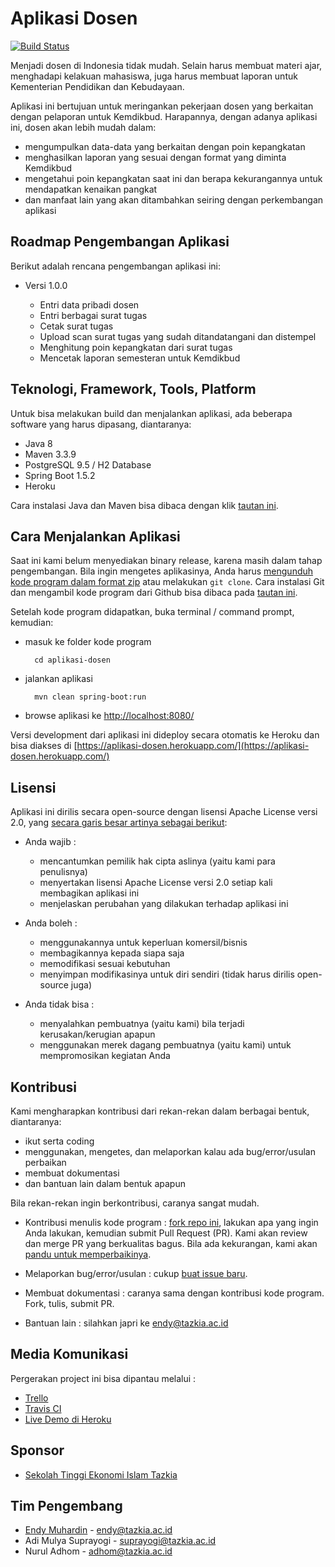 # Aplikasi Dosen #

[![Build Status](https://travis-ci.org/idtazkia/aplikasi-dosen.svg?branch=master)](https://travis-ci.org/idtazkia/aplikasi-dosen)

Menjadi dosen di Indonesia tidak mudah. Selain harus membuat materi ajar, menghadapi kelakuan mahasiswa, juga harus membuat laporan untuk Kementerian Pendidikan dan Kebudayaan.

Aplikasi ini bertujuan untuk meringankan pekerjaan dosen yang berkaitan dengan pelaporan untuk Kemdikbud. Harapannya, dengan adanya aplikasi ini, dosen akan lebih mudah dalam:

* mengumpulkan data-data yang berkaitan dengan poin kepangkatan
* menghasilkan laporan yang sesuai dengan format yang diminta Kemdikbud
* mengetahui poin kepangkatan saat ini dan berapa kekurangannya untuk mendapatkan kenaikan pangkat
* dan manfaat lain yang akan ditambahkan seiring dengan perkembangan aplikasi

## Roadmap Pengembangan Aplikasi ##

Berikut adalah rencana pengembangan aplikasi ini:

* Versi 1.0.0

    * Entri data pribadi dosen
    * Entri berbagai surat tugas
    * Cetak surat tugas
    * Upload scan surat tugas yang sudah ditandatangani dan distempel
    * Menghitung poin kepangkatan dari surat tugas
    * Mencetak laporan semesteran untuk Kemdikbud

## Teknologi, Framework, Tools, Platform ##

Untuk bisa melakukan build dan menjalankan aplikasi, ada beberapa software yang harus dipasang, diantaranya:

* Java 8
* Maven 3.3.9
* PostgreSQL 9.5 / H2 Database
* Spring Boot 1.5.2
* Heroku

Cara instalasi Java dan Maven bisa dibaca dengan klik [tautan ini](http://software.endy.muhardin.com/java/persiapan-coding-java/).

## Cara Menjalankan Aplikasi ##

Saat ini kami belum menyediakan binary release, karena masih dalam tahap pengembangan. Bila ingin mengetes aplikasinya, Anda harus [mengunduh kode program dalam format zip](https://github.com/idtazkia/aplikasi-dosen/archive/master.zip) atau melakukan `git clone`. Cara instalasi Git dan mengambil kode program dari Github bisa dibaca pada [tautan ini](http://software.endy.muhardin.com/aplikasi/instalasi-git-di-windows/).

Setelah kode program didapatkan, buka terminal / command prompt, kemudian:

* masuk ke folder kode program

        cd aplikasi-dosen

* jalankan aplikasi

        mvn clean spring-boot:run

* browse aplikasi ke [http://localhost:8080/](http://localhost:8080/)

Versi development dari aplikasi ini dideploy secara otomatis ke Heroku dan bisa diakses di [https://aplikasi-dosen.herokuapp.com/](https://aplikasi-dosen.herokuapp.com/)

## Lisensi ##

Aplikasi ini dirilis secara open-source dengan lisensi Apache License versi 2.0, yang [secara garis besar artinya sebagai berikut](https://tldrlegal.com/license/apache-license-2.0-(apache-2.0)):

* Anda wajib :

    * mencantumkan pemilik hak cipta aslinya (yaitu kami para penulisnya)
    * menyertakan lisensi Apache License versi 2.0 setiap kali membagikan aplikasi ini
    * menjelaskan perubahan yang dilakukan terhadap aplikasi ini

* Anda boleh :

    * menggunakannya untuk keperluan komersil/bisnis
    * membagikannya kepada siapa saja
    * memodifikasi sesuai kebutuhan
    * menyimpan modifikasinya untuk diri sendiri (tidak harus dirilis open-source juga)

* Anda tidak bisa :

    * menyalahkan pembuatnya (yaitu kami) bila terjadi kerusakan/kerugian apapun
    * menggunakan merek dagang pembuatnya (yaitu kami) untuk mempromosikan kegiatan Anda

## Kontribusi ##

Kami mengharapkan kontribusi dari rekan-rekan dalam berbagai bentuk, diantaranya:

* ikut serta coding
* menggunakan, mengetes, dan melaporkan kalau ada bug/error/usulan perbaikan
* membuat dokumentasi
* dan bantuan lain dalam bentuk apapun

Bila rekan-rekan ingin berkontribusi, caranya sangat mudah.

* Kontribusi menulis kode program : [fork repo ini](https://github.com/idtazkia/aplikasi-dosen#fork-destination-box), lakukan apa yang ingin Anda lakukan, kemudian submit Pull Request (PR). Kami akan review dan merge PR yang berkualitas bagus. Bila ada kekurangan, kami akan [pandu untuk memperbaikinya](https://github.com/idtazkia/aplikasi-dosen/pull/1).

* Melaporkan bug/error/usulan : cukup [buat issue baru](https://github.com/idtazkia/aplikasi-dosen/issues/new).

* Membuat dokumentasi : caranya sama dengan kontribusi kode program. Fork, tulis, submit PR.

* Bantuan lain : silahkan japri ke [endy@tazkia.ac.id](mailto:endy@tazkia.ac.id)

## Media Komunikasi ##

Pergerakan project ini bisa dipantau melalui :

* [Trello](https://trello.com/b/lGBRvvPM/aplikasi-dosen)
* [Travis CI](https://travis-ci.org/idtazkia/aplikasi-dosen)
* [Live Demo di Heroku](https://aplikasi-dosen.herokuapp.com/)

## Sponsor ##

* [Sekolah Tinggi Ekonomi Islam Tazkia](http://www.tazkia.ac.id)

## Tim Pengembang ##

* [Endy Muhardin](https://software.endy.muhardin.com/about) - [endy@tazkia.ac.id](mailto:endy@tazkia.ac.id)
* Adi Mulya Suprayogi - [suprayogi@tazkia.ac.id](mailto:suprayogi@tazkia.ac.id)
* Nurul Adhom - [adhom@tazkia.ac.id](mailto:adhom@tazkia.ac.id)

